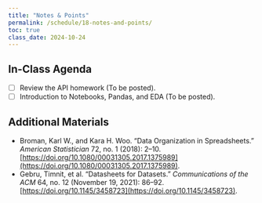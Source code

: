 ```yaml
---
title: "Notes & Points"
permalink: /schedule/18-notes-and-points/
toc: true
class_date: 2024-10-24
---
```


## In-Class Agenda

- [ ] Review the API homework (To be posted).
- [ ] Introduction to Notebooks, Pandas, and EDA (To be posted).

## Additional Materials

- Broman, Karl W., and Kara H. Woo. “Data Organization in Spreadsheets.” *American Statistician* 72, no. 1 (2018): 2–10. [https://doi.org/10.1080/00031305.2017.1375989](https://doi.org/10.1080/00031305.2017.1375989).
- Gebru, Timnit, et al. “Datasheets for Datasets.” *Communications of the ACM* 64, no. 12 (November 19, 2021): 86–92. [https://doi.org/10.1145/3458723](https://doi.org/10.1145/3458723).